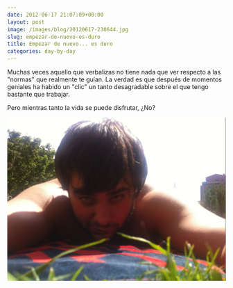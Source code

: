 ```yaml
---
date: 2012-06-17 21:07:09+00:00
layout: post
image: /images/blog/20120617-230644.jpg
slug: empezar-de-nuevo-es-duro
title: Empezar de nuevo... es duro
categories: day-by-day
---
```


Muchas veces aquello que verbalizas no tiene nada que ver respecto a las "normas" que realmente te guían. La verdad es que después de momentos geniales ha habido un "clic" un tanto desagradable sobre el que tengo bastante que trabajar.

Pero mientras tanto la vida se puede disfrutar, ¿No?

[![20120617-230644.jpg](/images/blog/20120617-230644.jpg)](/images/blog/20120617-230644.jpg)
